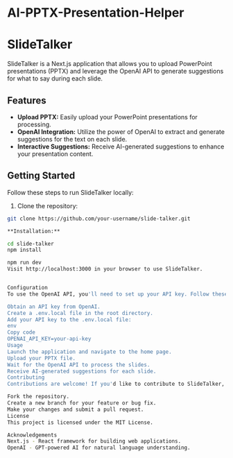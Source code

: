 # AI-PPTX-Presentation-Helper

# SlideTalker

SlideTalker is a Next.js application that allows you to upload PowerPoint presentations (PPTX) and leverage the OpenAI API to generate suggestions for what to say during each slide.

## Features

- **Upload PPTX:** Easily upload your PowerPoint presentations for processing.
- **OpenAI Integration:** Utilize the power of OpenAI to extract and generate suggestions for the text on each slide.
- **Interactive Suggestions:** Receive AI-generated suggestions to enhance your presentation content.

## Getting Started

Follow these steps to run SlideTalker locally:

1. Clone the repository:

```bash
git clone https://github.com/your-username/slide-talker.git

**Installation:**

cd slide-talker
npm install

npm run dev
Visit http://localhost:3000 in your browser to use SlideTalker.


Configuration
To use the OpenAI API, you'll need to set up your API key. Follow these steps:

Obtain an API key from OpenAI.
Create a .env.local file in the root directory.
Add your API key to the .env.local file:
env
Copy code
OPENAI_API_KEY=your-api-key
Usage
Launch the application and navigate to the home page.
Upload your PPTX file.
Wait for the OpenAI API to process the slides.
Receive AI-generated suggestions for each slide.
Contributing
Contributions are welcome! If you'd like to contribute to SlideTalker, please follow these steps:

Fork the repository.
Create a new branch for your feature or bug fix.
Make your changes and submit a pull request.
License
This project is licensed under the MIT License.

Acknowledgements
Next.js - React framework for building web applications.
OpenAI - GPT-powered AI for natural language understanding.
